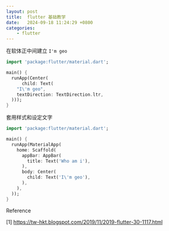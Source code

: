 ```yaml
---
layout: post
title:  flutter 基础教学
date:   2024-09-18 11:24:29 +0800
categories: 
    - flutter
---
```


在软体正中间建立 `I'm geo`

```dart
import 'package:flutter/material.dart';

main() {
  runApp(Center(
      child: Text(
    "I\'m geo",
    textDirection: TextDirection.ltr,
  )));
}
```

套用样式和设定文字

```dart
import 'package:flutter/material.dart';

main() {
  runApp(MaterialApp(
    home: Scaffold(
      appBar: AppBar(
        title: Text('Who am i'),
      ),
      body: Center(
        child: Text('I\'m geo'),
      ),
    ),
  ));
}
```


Reference

[1] https://tw-hkt.blogspot.com/2019/11/2019-flutter-30-1117.html